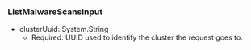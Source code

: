 ### ListMalwareScansInput


- clusterUuid: System.String
  - Required. UUID used to identify the cluster the request goes to.
